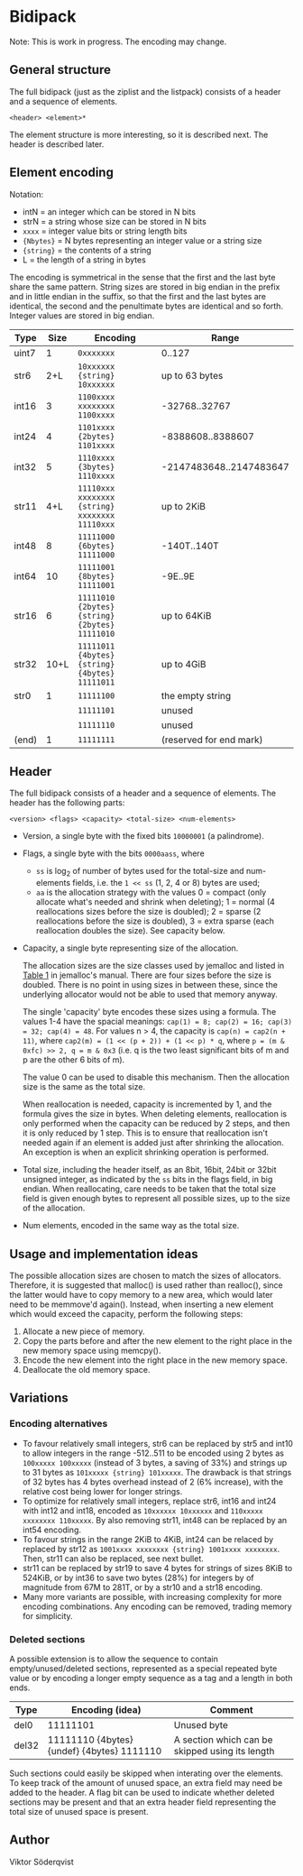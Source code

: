 # Bidipack

Note: This is work in progress. The encoding may change.

## General structure

The full bidipack (just as the ziplist and the listpack) consists of a header
and a sequence of elements.

    <header> <element>*

The element structure is more interesting, so it is described next. The header
is described later.

## Element encoding

Notation:

* intN = an integer which can be stored in N bits
* strN = a string whose size can be stored in N bits
* `xxxx` = integer value bits or string length bits
* `{Nbytes}` = N bytes representing an integer value or a string size
* `{string}` = the contents of a string
* L = the length of a string in bytes

The encoding is symmetrical in the sense that the first and the last byte share
the same pattern. String sizes are stored in big endian in the prefix and in
little endian in the suffix, so that the first and the last bytes are identical,
the second and the penultimate bytes are identical and so forth. Integer values
are stored in big endian.

| Type  | Size | Encoding                        | Range                     |
|-------|------|---------------------------------|---------------------------|
| uint7 | 1    | `0xxxxxxx`                      | 0..127                    |
| str6  | 2+L  | `10xxxxxx {string} 10xxxxxx`    | up to 63 bytes            |
| int16 | 3    | `1100xxxx xxxxxxxx 1100xxxx`    | -32768..32767             |
| int24 | 4    | `1101xxxx {2bytes} 1101xxxx`    | -8388608..8388607         |
| int32 | 5    | `1110xxxx {3bytes} 1110xxxx`    | -2147483648..2147483647   |
| str11 | 4+L  | `11110xxx xxxxxxxx {string} xxxxxxxx 11110xxx` | up to 2KiB |
| int48 | 8    | `11111000 {6bytes} 11111000`    | -140T..140T               |
| int64 | 10   | `11111001 {8bytes} 11111001`    | -9E..9E                   |
| str16 | 6    | `11111010 {2bytes} {string} {2bytes} 11111010` | up to 64KiB|
| str32 | 10+L | `11111011 {4bytes} {string} {4bytes} 11111011` | up to 4GiB |
| str0  | 1    | `11111100`                      | the empty string          |
|       |      | `11111101`                      | unused                    |
|       |      | `11111110`                      | unused                    |
| (end) | 1    | `11111111`                      | (reserved for end mark)   |

## Header

The full bidipack consists of a header and a sequence of elements. The header
has the following parts:

    <version> <flags> <capacity> <total-size> <num-elements>

* Version, a single byte with the fixed bits `10000001` (a palindrome).

* Flags, a single byte with the bits `0000aass`, where

    * `ss` is log<sub>2</sub> of number of bytes used for the total-size and
      num-elements fields, i.e. the `1 << ss` (1, 2, 4 or 8) bytes are used;
    * `aa` is the allocation strategy with the values 0 = compact (only
      allocate what's needed and shrink when deleting); 1 = normal (4
      reallocations sizes before the size is doubled); 2 = sparse (2
      reallocations before the size is doubled), 3 = extra sparse (each
      reallocation doubles the size). See capacity below.

* Capacity, a single byte representing size of the allocation.

  The allocation sizes are the size classes used by jemalloc and listed in
  [Table 1](http://jemalloc.net/jemalloc.3.html#size_classes) in jemalloc's
  manual. There are four sizes before the size is doubled. There is no point in
  using sizes in between these, since the underlying allocator would not be able
  to used that memory anyway.

  The single 'capacity' byte encodes these sizes using a formula. The values 1-4
  have the spacial meanings: `cap(1) = 8; cap(2) = 16; cap(3) = 32; cap(4) =
  48`. For values n > 4, the capacity is `cap(n) = cap2(n + 11)`, where `cap2(m)
  = (1 << (p + 2)) + (1 << p) * q`, where `p = (m & 0xfc) >> 2, q = m & 0x3`
  (i.e. q is the two least significant bits of m and p are the other 6 bits of
  m).

  The value 0 can be used to disable this mechanism. Then the allocation size is
  the same as the total size.

  When reallocation is needed, capacity is incremented by 1, and the formula
  gives the size in bytes. When deleting elements, reallocation is only
  performed when the capacity can be reduced by 2 steps, and then it is only
  reduced by 1 step. This is to ensure that reallocation isn't needed again if
  an element is added just after shrinking the allocation. An exception is when
  an explicit shrinking operation is performed.

* Total size, including the header itself, as an 8bit, 16bit, 24bit or 32bit
  unsigned integer, as indicated by the `ss` bits in the flags field, in big
  endian. When reallocating, care needs to be taken that the total size field is
  given enough bytes to represent all possible sizes, up to the size of the
  allocation.

* Num elements, encoded in the same way as the total size.

## Usage and implementation ideas

The possible allocation sizes are chosen to match the sizes of allocators.
Therefore, it is suggested that malloc() is used rather than realloc(), since
the latter would have to copy memory to a new area, which would later need to be
memmove'd again(). Instead, when inserting a new element which would exceed the
capacity, perform the following steps:

1. Allocate a new piece of memory.
2. Copy the parts before and after the new element to the right place in the new
   memory space using memcpy().
3. Encode the new element into the right place in the new memory space.
4. Deallocate the old memory space.

## Variations

### Encoding alternatives

* To favour relatively small integers, str6 can be replaced by str5 and int10 to
  allow integers in the range -512..511 to be encoded using 2 bytes as `100xxxxx
  100xxxxx` (instead of 3 bytes, a saving of 33%) and strings up to 31 bytes as
  `101xxxxx {string} 101xxxxx`. The drawback is that strings of 32 bytes has 4
  bytes overhead instead of 2 (6% increase), with the relative cost being lower
  for longer strings.
* To optimize for relatively small integers, replace str6, int16 and int24 with
  int12 and int18, encoded as `10xxxxxx 10xxxxxx` and `110xxxxx xxxxxxxx
  110xxxxx`. By also removing str11, int48 can be replaced by an int54 encoding.
* To favour strings in the range 2KiB to 4KiB, int24 can be relaced by replaced
  by str12 as `1001xxxx xxxxxxxx {string} 1001xxxx xxxxxxxx`. Then, str11 can
  also be replaced, see next bullet.
* str11 can be replaced by str19 to save 4 bytes for strings of sizes 8KiB to
  524KiB, or by int36 to save two bytes (28%) for integers by of magnitude from
  67M to 281T, or by a str10 and a str18 encoding.
* Many more variants are possible, with increasing complexity for more encoding
  combinations. Any encoding can be removed, trading memory for simplicity.

### Deleted sections

A possible extension is to allow the sequence to contain empty/unused/deleted
sections, represented as a special repeated byte value or by encoding a longer
empty sequence as a tag and a length in both ends.

| Type   | Encoding (idea)          | Comment      |
|--------|--------------------------|--------------|
| del0   | 11111101                 | Unused byte  |
| del32  | 11111110 {4bytes} {undef} {4bytes} 1111110 | A section which can be skipped using its length |

Such sections could easily be skipped when interating over the elements. To keep
track of the amount of unused space, an extra field may need be added to the
header. A flag bit can be used to indicate whether deleted sections may be
present and that an extra header field representing the total size of unused
space is present.

## Author

Viktor Söderqvist
